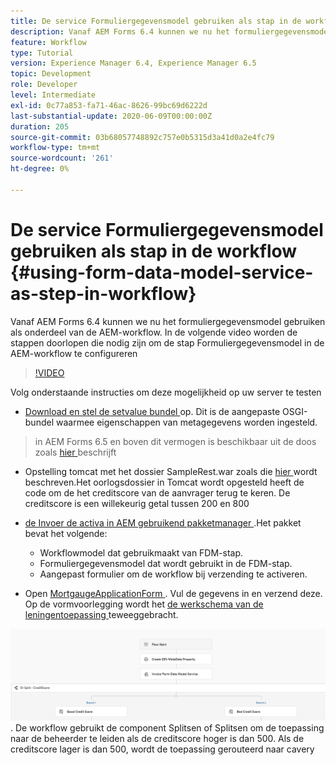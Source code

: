 ```yaml
---
title: De service Formuliergegevensmodel gebruiken als stap in de workflow
description: Vanaf AEM Forms 6.4 kunnen we nu het formuliergegevensmodel gebruiken als onderdeel van de AEM-workflow. In de volgende video worden de stappen doorlopen die nodig zijn om de stap Formuliergegevensmodel in de AEM-workflow te configureren.
feature: Workflow
type: Tutorial
version: Experience Manager 6.4, Experience Manager 6.5
topic: Development
role: Developer
level: Intermediate
exl-id: 0c77a853-fa71-46ac-8626-99bc69d6222d
last-substantial-update: 2020-06-09T00:00:00Z
duration: 205
source-git-commit: 03b68057748892c757e0b5315d3a41d0a2e4fc79
workflow-type: tm+mt
source-wordcount: '261'
ht-degree: 0%

---
```


# De service Formuliergegevensmodel gebruiken als stap in de workflow {#using-form-data-model-service-as-step-in-workflow}

Vanaf AEM Forms 6.4 kunnen we nu het formuliergegevensmodel gebruiken als onderdeel van de AEM-workflow. In de volgende video worden de stappen doorlopen die nodig zijn om de stap Formuliergegevensmodel in de AEM-workflow te configureren


>[!VIDEO](https://video.tv.adobe.com/v/21719?quality=12&learn=on)

Volg onderstaande instructies om deze mogelijkheid op uw server te testen
* [ Download en stel de setvalue bundel ](/help/forms/assets/common-osgi-bundles/SetValueApp.core-1.0-SNAPSHOT.jar) op. Dit is de aangepaste OSGI-bundel waarmee eigenschappen van metagegevens worden ingesteld.
> in AEM Forms 6.5 en boven dit vermogen is beschikbaar uit de doos zoals [ hier ](form-data-model-service-as-step-in-aem65-workflow-video-use.md) beschrijft

* Opstelling tomcat met het dossier SampleRest.war zoals die [ hier ](https://experienceleague.adobe.com/docs/experience-manager-learn/forms/ic-print-channel-tutorial/introduction.html?lang=nl-NL) wordt beschreven.Het oorlogsdossier in Tomcat wordt opgesteld heeft de code om de het creditscore van de aanvrager terug te keren. De creditscore is een willekeurig getal tussen 200 en 800

* [ de Invoer de activa in AEM gebruikend pakketmanager ](assets/invoke-fdm-as-service-step.zip).Het pakket bevat het volgende:

   * Workflowmodel dat gebruikmaakt van FDM-stap.
   * Formuliergegevensmodel dat wordt gebruikt in de FDM-stap.
   * Aangepast formulier om de workflow bij verzending te activeren.
* Open [ MortgaugeApplicationForm ](http://localhost:4502/content/dam/formsanddocuments/loanapplication/jcr:content?wcmmode=disabled). Vul de gegevens in en verzend deze. Op de vormvoorlegging wordt het [ de werkschema van de leningentoepassing ](http://http://localhost:4502/editor.html/conf/global/settings/workflow/models/LoanApplication2.html) teweeggebracht.

![ workflow ](assets/fdm-as-service-step-workflow.PNG) .
De workflow gebruikt de component Splitsen of Splitsen om de toepassing naar de beheerder te leiden als de creditscore hoger is dan 500. Als de creditscore lager is dan 500, wordt de toepassing gerouteerd naar cavery
